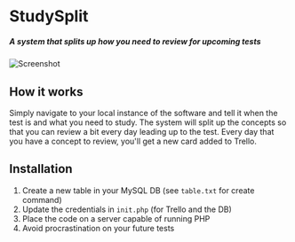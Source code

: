 # StudySplit
##### A system that splits up how you need to review for upcoming tests

![Screenshot]("https://github.com/rcobelli/StudySplit/blob/master/screenshot.png?raw=true")

## How it works
Simply navigate to your local instance of the software and tell it when the test is and what you need to study. The system will split up the concepts so that you can review a bit every day leading up to the test. Every day that you have a concept to review, you'll get a new card added to Trello.

## Installation
1. Create a new table in your MySQL DB (see `table.txt` for create command)
2. Update the credentials in `init.php` (for Trello and the DB)
3. Place the code on a server capable of running PHP
4. Avoid procrastination on your future tests
